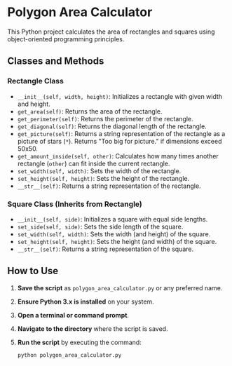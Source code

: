# Polygon Area Calculator

This Python project calculates the area of rectangles and squares using object-oriented programming principles.

## Classes and Methods

### Rectangle Class

- `__init__(self, width, height)`: Initializes a rectangle with given width and height.
- `get_area(self)`: Returns the area of the rectangle.
- `get_perimeter(self)`: Returns the perimeter of the rectangle.
- `get_diagonal(self)`: Returns the diagonal length of the rectangle.
- `get_picture(self)`: Returns a string representation of the rectangle as a picture of stars (`*`). Returns "Too big for picture." if dimensions exceed 50x50.
- `get_amount_inside(self, other)`: Calculates how many times another rectangle (`other`) can fit inside the current rectangle.
- `set_width(self, width)`: Sets the width of the rectangle.
- `set_height(self, height)`: Sets the height of the rectangle.
- `__str__(self)`: Returns a string representation of the rectangle.

### Square Class (Inherits from Rectangle)

- `__init__(self, side)`: Initializes a square with equal side lengths.
- `set_side(self, side)`: Sets the side length of the square.
- `set_width(self, width)`: Sets the width (and height) of the square.
- `set_height(self, height)`: Sets the height (and width) of the square.
- `__str__(self)`: Returns a string representation of the square.

## How to Use

1. **Save the script** as `polygon_area_calculator.py` or any preferred name.
2. **Ensure Python 3.x is installed** on your system.
3. **Open a terminal or command prompt**.
4. **Navigate to the directory** where the script is saved.
5. **Run the script** by executing the command:
   
   ```bash
   python polygon_area_calculator.py
